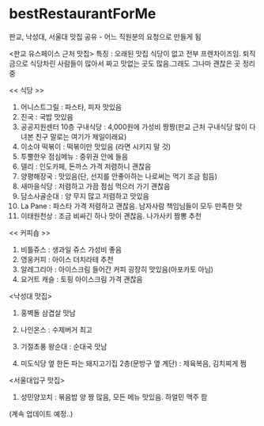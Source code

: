 bestRestaurantForMe
===================

판교, 낙성대, 서울대 맛집 공유 - 어느 직원분의 요청으로 만들게 됨

<판교 유스페이스 근처 맛집>
특징 : 오래된 맛집 식당이 없고 전부 프렌차이즈임. 퇴직금으로 식당차린 사람들이 많아서 짜고 맛없는 곳도 많음.그래도 그나마 괜찮은 곳 정리 중

<< 식당 >>
1. 어니스트그릴 : 파스타, 피자 맛있음  
2. 진국 : 국밥 맛있음  
3. 공공지원센터 10층 구내식당 : 4,000원에 가성비 짱짱(판교 근처 구내식당 많이 다녀본 친구 말로는 여기가 제일이래요)  
4. 이소야 떡볶이 : 떡볶이만 맛있음 (라면 시키지 말 것)  
5. 투뿔한우 점심메뉴 : 중위권 안에 들음  
6. 델리 : 인도카페, 돈까스 가격 저렴하니 괜찮음
7. 양평해장국 : 맛있음(단, 선지를 안좋아하는 나로써는 먹기 조금 힘듬)  
8. 새마을식당 : 저렴하고 가끔 점심 먹으러 가기 괜찮음  
9. 담소사골순대 : 양 무지 많고 저렴하고 맛있음  
10. La Pane : 파스타 가격 저렴하고 괜찮음. 남자사람 책임님들이 모두 만족한 맛  
11. 이태원천상 : 조금 비싸긴 하나 맛이 괜찮음. 나가사키 짬뽕 추천 
 

<< 커피숍 >>

1. 비틀쥬스 : 생과일 쥬스 가성비 좋음  
2. 영웅커피 : 아이스 더치라테 추천  
3. 알레그리아 : 아이스크림 들어간 커피 굉장히 맛있음(아포카토 아님)  
4. 요거트 캐슬 : 토핑 아이스크림 가격 괜찮음  




<낙성대 맛집>

1. 홍벽돌 삼겹살 맛남

2. 나인온스 : 수제버거 최고

3. 기절초풍 왕순대 : 순대국 맛남

4. 미도식당 옆 한돈 파는 돼지고기집 2층(문방구 옆 계단) : 제육복음, 김치찌게 쩜

<서울대입구 맛집>

1. 성민양꼬치 : 볶음밥 양 짱 많음, 모든 메뉴 맛있음. 하얼민 맥주 팜


(계속 업데이트 예정..)

